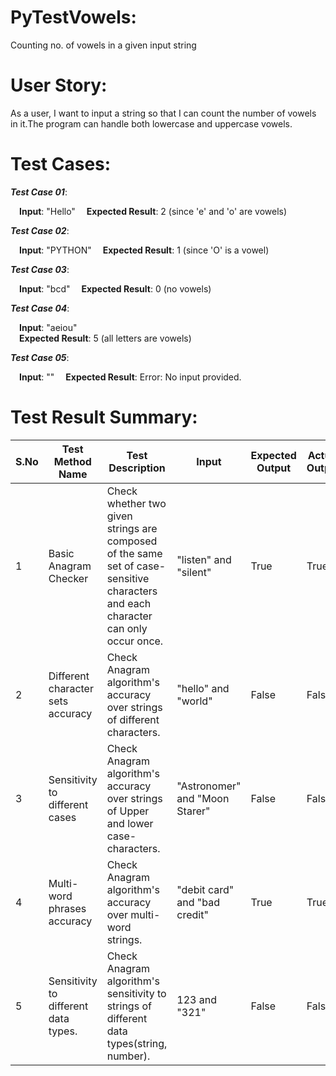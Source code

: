 # PyTestVowels:
Counting no. of vowels in a given input string

# User Story:
As a user, I want to input a string so that I can count the number of vowels in it.The program can handle both lowercase and uppercase vowels.

# Test Cases:
***Test Case 01***:

&emsp;**Input**: "Hello"
&emsp;**Expected Result**: 2 (since 'e' and 'o' are vowels)

***Test Case 02***:
 
&emsp;**Input**:  "PYTHON" 
&emsp;**Expected Result**: 1 (since 'O' is a vowel)

***Test Case 03***:
 
&emsp;**Input**: "bcd"
&emsp;**Expected Result**:  0 (no vowels)

***Test Case 04***:

&emsp;**Input**: "aeiou"  
&emsp;**Expected Result**: 5 (all letters are vowels)

***Test Case 05***:

&emsp;**Input**: ""
&emsp;**Expected Result**: Error: No input provided.

# Test Result Summary:
| S.No 	| Test Method Name                     	| Test Description                                                                                                                     	| Input                          	| Expected Output 	| Actual Output 	|
|------	|--------------------------------------	|--------------------------------------------------------------------------------------------------------------------------------------	|--------------------------------	|-----------------	|---------------	|
|   1  	| Basic Anagram Checker                	| Check whether two given strings are composed of the same set of case-sensitive characters and each character can only occur once. 	| "listen" and "silent"          	| True            	| True          	|
|   2  	| Different character sets accuracy    	| Check Anagram algorithm's accuracy over strings of different characters.                                                             	| "hello" and "world"            	| False           	| False         	|
|   3  	| Sensitivity to different cases       	| Check Anagram algorithm's accuracy over strings of Upper and lower case-characters.                                                  	| "Astronomer" and "Moon Starer" 	| False           	| False         	|
|   4  	| Multi-word phrases accuracy          	| Check Anagram algorithm's accuracy over multi-word strings.                                                                          	| "debit card" and "bad credit"  	| True            	| True          	|
|   5  	| Sensitivity to different data types. 	| Check Anagram algorithm's sensitivity to strings of different data types(string, number).                                            	| 123 and "321"                  	| False           	| False         	|
